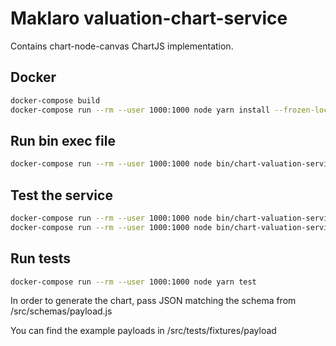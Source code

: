 # Maklaro valuation-chart-service

Contains chart-node-canvas ChartJS implementation.

## Docker

```bash
docker-compose build
docker-compose run --rm --user 1000:1000 node yarn install --frozen-lockfile
```

## Run bin exec file

```bash
docker-compose run --rm --user 1000:1000 node bin/chart-valuation-service [json]
```

## Test the service

```bash
docker-compose run --rm --user 1000:1000 node bin/chart-valuation-service < tests/fixtures/payloads/one_line.json > chart_1.png
docker-compose run --rm --user 1000:1000 node bin/chart-valuation-service < tests/fixtures/payloads/two_lines.json > chart_2.png
```

## Run tests

```bash
docker-compose run --rm --user 1000:1000 node yarn test
```

In order to generate the chart, pass JSON matching the schema from /src/schemas/payload.js

You can find the example payloads in /src/tests/fixtures/payload
